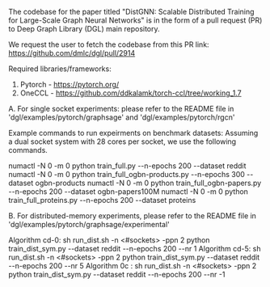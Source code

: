 The codebase for the paper titled "DistGNN: Scalable Distributed Training for Large-Scale Graph
Neural Networks" is in the form of a pull request (PR) to Deep Graph Library (DGL) main repository.

We request the user to fetch the codebase from this PR link:  
https://github.com/dmlc/dgl/pull/2914


Required libraries/frameworks:
1. Pytorch - https://pytorch.org/
2. OneCCL - https://github.com/ddkalamk/torch-ccl/tree/working_1.7 

A. For single socket experiments: 
please refer to the README file in 'dgl/examples/pytorch/graphsage' and 'dgl/examples/pytorch/rgcn'

Example commands to run expeirments on benchmark datasets:
Assuming a dual socket system with 28 cores per socket, we use the following commands.

numactl -N 0 -m 0 python train_full.py --n-epochs 200 --dataset reddit 
numactl -N 0 -m 0 python train_full_ogbn-products.py --n-epochs 300 --dataset ogbn-products
numactl -N 0 -m 0 python train_full_ogbn-papers.py --n-epochs 200 --dataset ogbn-papers100M 
numactl -N 0 -m 0 python train_full_proteins.py --n-epochs 200 --dataset proteins
 


B. For distributed-memory experiments,
please refer to the README file in 'dgl/examples/pytorch/graphsage/experimental'

Algorithm cd-0: 
sh run_dist.sh -n <#sockets> -ppn 2 python train_dist_sym.py --dataset reddit --n-epochs 200 --nr 1
Algorithm cd-5: 
sh run_dist.sh -n <#sockets> -ppn 2 python train_dist_sym.py --dataset reddit --n-epochs 200 --nr 5
Algorithm 0c : 
sh run_dist.sh -n <#sockets> -ppn 2 python train_dist_sym.py --dataset reddit --n-epochs 200 --nr -1



